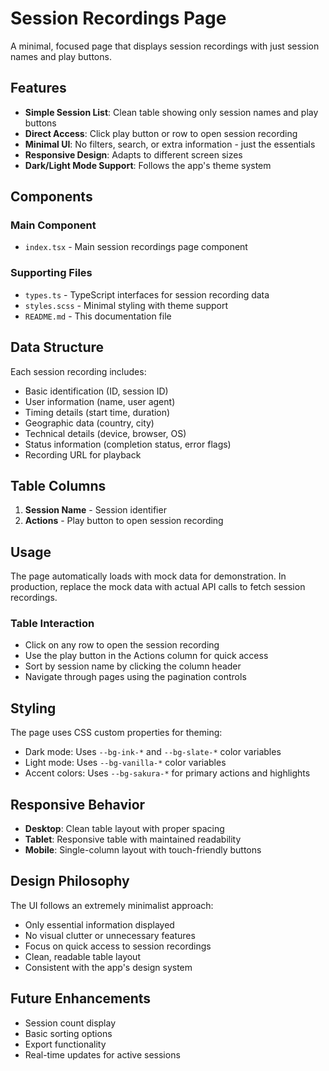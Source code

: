 # Session Recordings Page

A minimal, focused page that displays session recordings with just session names and play buttons.

## Features

- **Simple Session List**: Clean table showing only session names and play buttons
- **Direct Access**: Click play button or row to open session recording
- **Minimal UI**: No filters, search, or extra information - just the essentials
- **Responsive Design**: Adapts to different screen sizes
- **Dark/Light Mode Support**: Follows the app's theme system

## Components

### Main Component

- `index.tsx` - Main session recordings page component

### Supporting Files

- `types.ts` - TypeScript interfaces for session recording data
- `styles.scss` - Minimal styling with theme support
- `README.md` - This documentation file

## Data Structure

Each session recording includes:

- Basic identification (ID, session ID)
- User information (name, user agent)
- Timing details (start time, duration)
- Geographic data (country, city)
- Technical details (device, browser, OS)
- Status information (completion status, error flags)
- Recording URL for playback

## Table Columns

1. **Session Name** - Session identifier
2. **Actions** - Play button to open session recording

## Usage

The page automatically loads with mock data for demonstration. In production, replace the mock data with actual API calls to fetch session recordings.

### Table Interaction

- Click on any row to open the session recording
- Use the play button in the Actions column for quick access
- Sort by session name by clicking the column header
- Navigate through pages using the pagination controls

## Styling

The page uses CSS custom properties for theming:

- Dark mode: Uses `--bg-ink-*` and `--bg-slate-*` color variables
- Light mode: Uses `--bg-vanilla-*` color variables
- Accent colors: Uses `--bg-sakura-*` for primary actions and highlights

## Responsive Behavior

- **Desktop**: Clean table layout with proper spacing
- **Tablet**: Responsive table with maintained readability
- **Mobile**: Single-column layout with touch-friendly buttons

## Design Philosophy

The UI follows an extremely minimalist approach:

- Only essential information displayed
- No visual clutter or unnecessary features
- Focus on quick access to session recordings
- Clean, readable table layout
- Consistent with the app's design system

## Future Enhancements

- Session count display
- Basic sorting options
- Export functionality
- Real-time updates for active sessions
